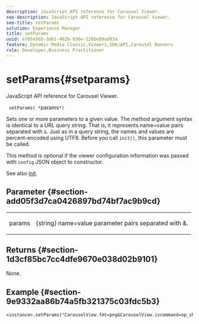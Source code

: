 ```yaml
---
description: JavaScript API reference for Carousel Viewer.
seo-description: JavaScript API reference for Carousel Viewer.
seo-title: setParams
solution: Experience Manager
title: setParams
uuid: e7d5a565-3d61-482b-836e-128be89ad03a
feature: Dynamic Media Classic,Viewers,SDK/API,Carousel Banners
role: Developer,Business Practitioner
---
```


# setParams{#setparams}

JavaScript API reference for Carousel Viewer.

 ` setParams( *`params`*)`

Sets one or more parameters to a given value. The method argument syntax is identical to a URL query string. That is, it represents name=value pairs separated with `&`. Just as in a query string, the names and values are percent-encoded using UTF8. Before you call `init()`, this parameter must be called.

This method is optional if the viewer configuration information was passed with `config` JSON object to constructor.

See also [init](../../../c-html5-s7-aem-asset-viewers/c-html5-20-zoom-viewer-about/c-html5-20-zoom-viewer-javascriptapiref/r-html5-zoom-viewer-20-javascriptapiref-init.md#reference-aee94dd92a28410784f7a1792e28683b).

## Parameter {#section-add05f3d7ca0426897bd74bf7ac9b9cd}

<table id="table_896DFF34A68A403DB93A6D597461A573"> 
 <tbody> 
  <tr> 
   <td colname="col1"> <p> <span class="codeph"> <span class="varname"> params</span> </span> </p> </td> 
   <td colname="col2"> <p> <span class="codeph"> {string}</span> name=value parameter pairs separated with <span class="codeph"> &amp;</span>. </p> </td> 
  </tr> 
 </tbody> 
</table>

## Returns {#section-1d3cf85bc7cc4dfe9670e038d02b9101}

None.

## Example {#section-9e9332aa86b74a5fb321375c03fdc5b3}

```
<instance>.setParams("CarouselView.fmt=png&CarouselView.iscommand=op_sharpen%3d1")
```

